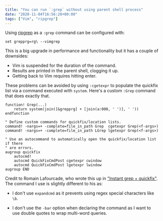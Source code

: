 ```yaml
---
title: "You can run `:grep` without using parent shell process"
date: "2020-11-04T16:56:20+00:00"
tags: ["Vim", "ripgrep"]
---
```


Using [ripgrep]() as a `:grep` command can be configured with:

```viml
set grepprg=rg\ --vimgrep
```

This is a big upgrade in performance and functionality but it has a couple of
downsides:

- Vim is suspended for the duration of the command.
- Results are printed in the parent shell, clogging it up.
- Getting back to Vim requires hitting enter.

These problems can be avoided by using `:cgetexpr` to populate the quickfix list via
a command executed with `system`. Here's a custom `:Grep` command that does
exactly that.

```viml
function! Grep(...)
    return system(join([&grepprg] + [join(a:000, ' ')], ' '))
endfunction

" Define custom commands for quickfix/location lists.
command! -nargs=+ -complete=file_in_path Grep  cgetexpr Grep(<f-args>)
command! -nargs=+ -complete=file_in_path LGrep lgetexpr Grep(<f-args>)

" Use an autocommand to automatically open the quickfix/location list if there
" are errors.
augroup quickfix
    autocmd!
    autocmd QuickFixCmdPost cgetexpr cwindow
    autocmd QuickFixCmdPost lgetexpr lwindow
augroup END
```

Credit to Romain Lafourcade, who wrote this up in ["Instant grep + quickfix"](https://gist.github.com/romainl/56f0c28ef953ffc157f36cc495947ab3).
The command I use is slightly different to his as:

- I don't use `expandcmd` as it prevents using regex special characters like
  `\b`.

- I don't use the `-bar` option when declaring the command as I want to use
  double quotes to wrap multi-word queries.






